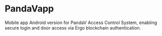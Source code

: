 # PandaVapp
Mobile app Android version for PandaV Access Control System, enabling secure login and door access via Ergo blockchain authentication.
